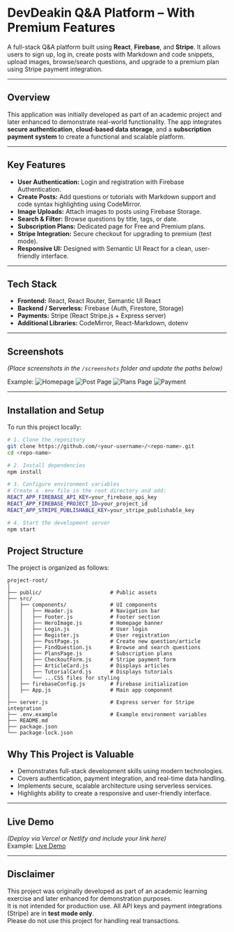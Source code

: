 # DevDeakin Q&A Platform – With Premium Features

A full-stack Q&A platform built using **React**, **Firebase**, and **Stripe**. It allows users to sign up, log in, create posts with Markdown and code snippets, upload images, browse/search questions, and upgrade to a premium plan using Stripe payment integration.

---

## Overview
This application was initially developed as part of an academic project and later enhanced to demonstrate real-world functionality. The app integrates **secure authentication**, **cloud-based data storage**, and a **subscription payment system** to create a functional and scalable platform.

---

## Key Features
- **User Authentication:** Login and registration with Firebase Authentication.
- **Create Posts:** Add questions or tutorials with Markdown support and code syntax highlighting using CodeMirror.
- **Image Uploads:** Attach images to posts using Firebase Storage.
- **Search & Filter:** Browse questions by title, tags, or date.
- **Subscription Plans:** Dedicated page for Free and Premium plans.
- **Stripe Integration:** Secure checkout for upgrading to premium (test mode).
- **Responsive UI:** Designed with Semantic UI React for a clean, user-friendly interface.

---

## Tech Stack
- **Frontend:** React, React Router, Semantic UI React
- **Backend / Serverless:** Firebase (Auth, Firestore, Storage)
- **Payments:** Stripe (React Stripe.js + Express server)
- **Additional Libraries:** CodeMirror, React-Markdown, dotenv

---

## Screenshots
*(Place screenshots in the `/screenshots` folder and update the paths below)*

Example:
![Homepage](screenshots/home.png)
![Post Page](screenshots/post.png)
![Plans Page](screenshots/plans.png)
![Payment](screenshots/payment.png)

---

## Installation and Setup

To run this project locally:

```bash
# 1. Clone the repository
git clone https://github.com/<your-username>/<repo-name>.git
cd <repo-name>

# 2. Install dependencies
npm install

# 3. Configure environment variables
# Create a .env file in the root directory and add:
REACT_APP_FIREBASE_API_KEY=your_firebase_api_key
REACT_APP_FIREBASE_PROJECT_ID=your_project_id
REACT_APP_STRIPE_PUBLISHABLE_KEY=your_stripe_publishable_key

# 4. Start the development server
npm start

```

## Project Structure
The project is organized as follows:

```plaintext
project-root/
│
├── public/                      # Public assets
├── src/
│   ├── components/              # UI components
│   │   ├── Header.js            # Navigation bar
│   │   ├── Footer.js            # Footer section
│   │   ├── HeroImage.js         # Homepage banner
│   │   ├── Login.js             # User login
│   │   ├── Register.js          # User registration
│   │   ├── PostPage.js          # Create new question/article
│   │   ├── FindQuestion.js      # Browse and search questions
│   │   ├── PlansPage.js         # Subscription plans
│   │   ├── CheckoutForm.js      # Stripe payment form
│   │   ├── ArticleCard.js       # Displays articles
│   │   ├── TutorialCard.js      # Displays tutorials
│   │   └── ...CSS files for styling
│   ├── firebaseConfig.js        # Firebase initialization
│   ├── App.js                   # Main app component
│
├── server.js                    # Express server for Stripe integration
├── .env.example                 # Example environment variables
├── README.md
├── package.json
└── package-lock.json

```

## Why This Project is Valuable
- Demonstrates full-stack development skills using modern technologies.
- Covers authentication, payment integration, and real-time data handling.
- Implements secure, scalable architecture using serverless services.
- Highlights ability to create a responsive and user-friendly interface.

---

## Live Demo
*(Deploy via Vercel or Netlify and include your link here)*  
Example: [Live Demo](https://your-deployment-link.com)

---

## Disclaimer
This project was originally developed as part of an academic learning exercise and later enhanced for demonstration purposes.  
It is not intended for production use. All API keys and payment integrations (Stripe) are in **test mode only**.  
Please do not use this project for handling real transactions.


